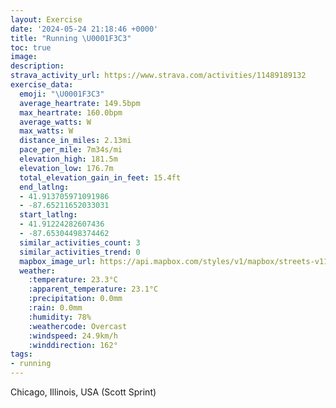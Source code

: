 ```yaml
---
layout: Exercise
date: '2024-05-24 21:18:46 +0000'
title: "Running \U0001F3C3"
toc: true
image:
description:
strava_activity_url: https://www.strava.com/activities/11489189132
exercise_data:
  emoji: "\U0001F3C3"
  average_heartrate: 149.5bpm
  max_heartrate: 160.0bpm
  average_watts: W
  max_watts: W
  distance_in_miles: 2.13mi
  pace_per_mile: 7m34s/mi
  elevation_high: 181.5m
  elevation_low: 176.7m
  total_elevation_gain_in_feet: 15.4ft
  end_latlng:
  - 41.913705971091986
  - -87.65211652033031
  start_latlng:
  - 41.91224282607436
  - -87.65304498374462
  similar_activities_count: 3
  similar_activities_trend: 0
  mapbox_image_url: https://api.mapbox.com/styles/v1/mapbox/streets-v11/static/path-5+787af2-1.0(qux~Ftw~uOlCKL%3F%5CF%5ENHHh%40xAHDPAx%40%5BTQv%40u%40dBuAn%40m%40Xa%40%60C%7BAbA%7D%40XMVATQJC%3FDINc%40l%40%7D%40b%40%40ILKz%40g%40NUNOKBQPG%40CCBIZWPSpB%7DA%40EAKq%40cBCU%40MFM%60%40Sn%40e%40bBsANWJg%40%3Fi%40E_%40CkB%40c%40%3F%7BBBs%40C_DEoB%40oCGiGCk%40EOKAkFFm%40FgD%40wDFqHFmADsBCODEFWFc%40KUCuIF_CD%5BDGFAVV%7Cf%40),pin-s-s+e5b22e(-87.65323,41.91081),pin-s-f+89ae00(-87.65019999999991,41.91373)/auto/800x800?access_token=pk.eyJ1Ijoiam9zaGJlY2ttYW4iLCJhIjoiY205eWR2aDd1MWZ6djJrbXc4a3M0bWZleiJ9.XiG9OWkNcZk2QzjJbxLB4A
  weather:
    :temperature: 23.3°C
    :apparent_temperature: 23.1°C
    :precipitation: 0.0mm
    :rain: 0.0mm
    :humidity: 78%
    :weathercode: Overcast
    :windspeed: 24.9km/h
    :winddirection: 162°
tags:
- running
---
```

Chicago, Illinois, USA (Scott Sprint)
